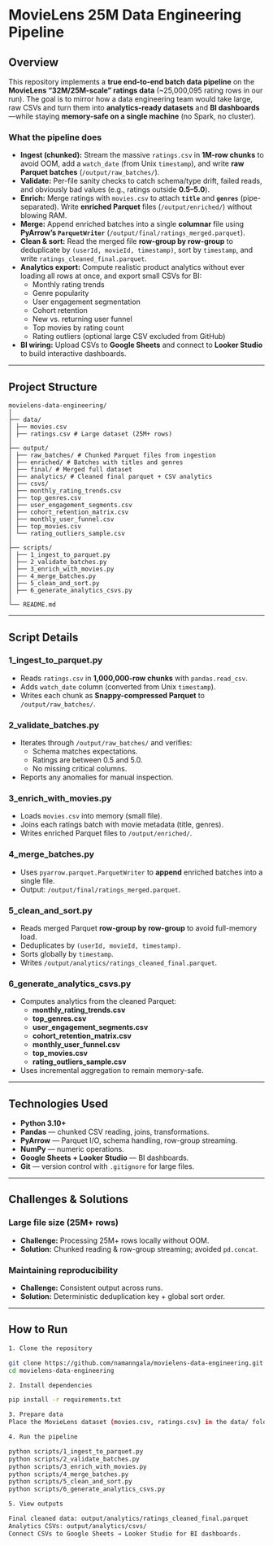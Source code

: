 # MovieLens 25M Data Engineering Pipeline

## Overview

This repository implements a **true end-to-end batch data pipeline** on the **MovieLens “32M/25M-scale” ratings data** (~25,000,095 rating rows in our run). The goal is to mirror how a data engineering team would take large, raw CSVs and turn them into **analytics-ready datasets** and **BI dashboards**—while staying **memory-safe on a single machine** (no Spark, no cluster).

### What the pipeline does

- **Ingest (chunked):** Stream the massive `ratings.csv` in **1M-row chunks** to avoid OOM, add a `watch_date` (from Unix `timestamp`), and write **raw Parquet batches** (`/output/raw_batches/`).
- **Validate:** Per-file sanity checks to catch schema/type drift, failed reads, and obviously bad values (e.g., ratings outside **0.5–5.0**).
- **Enrich:** Merge ratings with `movies.csv` to attach **`title`** and **`genres`** (pipe-separated). Write **enriched Parquet** files (`/output/enriched/`) without blowing RAM.
- **Merge:** Append enriched batches into a single **columnar** file using **PyArrow’s `ParquetWriter`** (`/output/final/ratings_merged.parquet`).
- **Clean & sort:** Read the merged file **row-group by row-group** to deduplicate by `(userId, movieId, timestamp)`, sort by `timestamp`, and write `ratings_cleaned_final.parquet`.
- **Analytics export:** Compute realistic product analytics without ever loading all rows at once, and export small CSVs for BI:
  - Monthly rating trends
  - Genre popularity
  - User engagement segmentation
  - Cohort retention
  - New vs. returning user funnel
  - Top movies by rating count
  - Rating outliers (optional large CSV excluded from GitHub)
- **BI wiring:** Upload CSVs to **Google Sheets** and connect to **Looker Studio** to build interactive dashboards.

---

## Project Structure

```
movielens-data-engineering/
│
├── data/
│ ├── movies.csv
│ ├── ratings.csv # Large dataset (25M+ rows)
│
├── output/
│ ├── raw_batches/ # Chunked Parquet files from ingestion
│ ├── enriched/ # Batches with titles and genres
│ ├── final/ # Merged full dataset
│ ├── analytics/ # Cleaned final parquet + CSV analytics
│ ├── csvs/
│ ├── monthly_rating_trends.csv
│ ├── top_genres.csv
│ ├── user_engagement_segments.csv
│ ├── cohort_retention_matrix.csv
│ ├── monthly_user_funnel.csv
│ ├── top_movies.csv
│ └── rating_outliers_sample.csv
│
├── scripts/
│ ├── 1_ingest_to_parquet.py
│ ├── 2_validate_batches.py
│ ├── 3_enrich_with_movies.py
│ ├── 4_merge_batches.py
│ ├── 5_clean_and_sort.py
│ ├── 6_generate_analytics_csvs.py
│
└── README.md

```


---

## Script Details

### 1_ingest_to_parquet.py
- Reads `ratings.csv` in **1,000,000-row chunks** with `pandas.read_csv`.
- Adds `watch_date` column (converted from Unix `timestamp`).
- Writes each chunk as **Snappy-compressed Parquet** to `/output/raw_batches/`.

### 2_validate_batches.py
- Iterates through `/output/raw_batches/` and verifies:
  - Schema matches expectations.
  - Ratings are between 0.5 and 5.0.
  - No missing critical columns.
- Reports any anomalies for manual inspection.

### 3_enrich_with_movies.py
- Loads `movies.csv` into memory (small file).
- Joins each ratings batch with movie metadata (title, genres).
- Writes enriched Parquet files to `/output/enriched/`.

### 4_merge_batches.py
- Uses `pyarrow.parquet.ParquetWriter` to **append** enriched batches into a single file.
- Output: `/output/final/ratings_merged.parquet`.

### 5_clean_and_sort.py
- Reads merged Parquet **row-group by row-group** to avoid full-memory load.
- Deduplicates by `(userId, movieId, timestamp)`.
- Sorts globally by `timestamp`.
- Writes `/output/analytics/ratings_cleaned_final.parquet`.

### 6_generate_analytics_csvs.py
- Computes analytics from the cleaned Parquet:
  - **monthly_rating_trends.csv**
  - **top_genres.csv**
  - **user_engagement_segments.csv**
  - **cohort_retention_matrix.csv**
  - **monthly_user_funnel.csv**
  - **top_movies.csv**
  - **rating_outliers_sample.csv**
- Uses incremental aggregation to remain memory-safe.

---

## Technologies Used

- **Python 3.10+**
- **Pandas** — chunked CSV reading, joins, transformations.
- **PyArrow** — Parquet I/O, schema handling, row-group streaming.
- **NumPy** — numeric operations.
- **Google Sheets + Looker Studio** — BI dashboards.
- **Git** — version control with `.gitignore` for large files.

---

## Challenges & Solutions

### Large file size (25M+ rows)
- **Challenge:** Processing 25M+ rows locally without OOM.
- **Solution:** Chunked reading & row-group streaming; avoided `pd.concat`.

### Maintaining reproducibility
- **Challenge:** Consistent output across runs.
- **Solution:** Deterministic deduplication key + global sort order.

---

## How to Run

```bash
1. Clone the repository

git clone https://github.com/namanngala/movielens-data-engineering.git
cd movielens-data-engineering

2. Install dependencies

pip install -r requirements.txt

3. Prepare data
Place the MovieLens dataset (movies.csv, ratings.csv) in the data/ folder.

4. Run the pipeline

python scripts/1_ingest_to_parquet.py
python scripts/2_validate_batches.py
python scripts/3_enrich_with_movies.py
python scripts/4_merge_batches.py
python scripts/5_clean_and_sort.py
python scripts/6_generate_analytics_csvs.py

5. View outputs

Final cleaned data: output/analytics/ratings_cleaned_final.parquet
Analytics CSVs: output/analytics/csvs/
Connect CSVs to Google Sheets → Looker Studio for BI dashboards.

```



